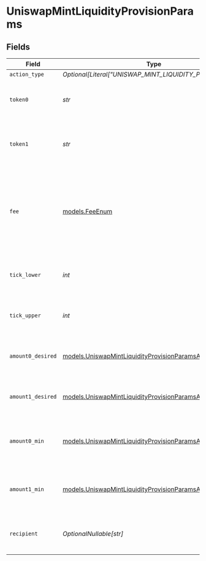 # UniswapMintLiquidityProvisionParams


## Fields

| Field                                                                                                                      | Type                                                                                                                       | Required                                                                                                                   | Description                                                                                                                | Example                                                                                                                    |
| -------------------------------------------------------------------------------------------------------------------------- | -------------------------------------------------------------------------------------------------------------------------- | -------------------------------------------------------------------------------------------------------------------------- | -------------------------------------------------------------------------------------------------------------------------- | -------------------------------------------------------------------------------------------------------------------------- |
| `action_type`                                                                                                              | *Optional[Literal["UNISWAP_MINT_LIQUIDITY_PROVISION"]]*                                                                    | :heavy_minus_sign:                                                                                                         | N/A                                                                                                                        |                                                                                                                            |
| `token0`                                                                                                                   | *str*                                                                                                                      | :heavy_check_mark:                                                                                                         | The symbol or address of the first token in the pair.                                                                      | WETH                                                                                                                       |
| `token1`                                                                                                                   | *str*                                                                                                                      | :heavy_check_mark:                                                                                                         | The symbol or address of the second token in the pair.                                                                     | WETH                                                                                                                       |
| `fee`                                                                                                                      | [models.FeeEnum](../models/feeenum.md)                                                                                     | :heavy_check_mark:                                                                                                         | The transaction fee of a Uniswap pool in bips.<br/><br/>Uniswap supports 4 different fee levels.                           |                                                                                                                            |
| `tick_lower`                                                                                                               | *int*                                                                                                                      | :heavy_check_mark:                                                                                                         | The lower tick of the range to mint the position in                                                                        | -1000                                                                                                                      |
| `tick_upper`                                                                                                               | *int*                                                                                                                      | :heavy_check_mark:                                                                                                         | The upper tick of the range to mint the position in                                                                        | 1000                                                                                                                       |
| `amount0_desired`                                                                                                          | [models.UniswapMintLiquidityProvisionParamsAmount0Desired](../models/uniswapmintliquidityprovisionparamsamount0desired.md) | :heavy_check_mark:                                                                                                         | The desired amount of the first token to deposit                                                                           | 1.5                                                                                                                        |
| `amount1_desired`                                                                                                          | [models.UniswapMintLiquidityProvisionParamsAmount1Desired](../models/uniswapmintliquidityprovisionparamsamount1desired.md) | :heavy_check_mark:                                                                                                         | The desired amount of the second token to deposit                                                                          | 1.7                                                                                                                        |
| `amount0_min`                                                                                                              | [models.UniswapMintLiquidityProvisionParamsAmount0Min](../models/uniswapmintliquidityprovisionparamsamount0min.md)         | :heavy_check_mark:                                                                                                         | The minimum amount of the first token to deposit                                                                           | 1.4                                                                                                                        |
| `amount1_min`                                                                                                              | [models.UniswapMintLiquidityProvisionParamsAmount1Min](../models/uniswapmintliquidityprovisionparamsamount1min.md)         | :heavy_check_mark:                                                                                                         | The minimum amount of the second token to deposit                                                                          | 1.6                                                                                                                        |
| `recipient`                                                                                                                | *OptionalNullable[str]*                                                                                                    | :heavy_minus_sign:                                                                                                         | The address that will receive the LP tokens                                                                                | 0x29F20a192328eF1aD35e1564aBFf4Be9C5ce5f7B                                                                                 |